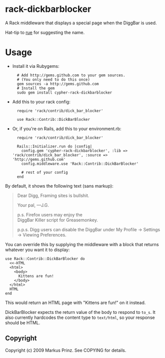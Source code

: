 # rack-dickbarblocker

A Rack middleware that displays a special page when the DiggBar is used.

Hat-tip to [rue](http://github.com/rue) for suggesting the name.

# Usage

* Install it via Rubygems:

        # Add http://gems.github.com to your gem sources.
        # (You only need to do this once)
        gem sources -a http://gems.github.com
        # Install the gem
        sudo gem install cypher-rack-dickbarblocker

* Add this to your rack config:

        require 'rack/contrib/dick_bar_blocker'
        
        use Rack::Contrib::DickBarBlocker

* Or, if you're on Rails, add this to your environment.rb:

        require 'rack/contrib/dick_bar_blocker'
        
        Rails::Initializer.run do |config|
          config.gem 'cypher-rack-dickbarblocker', :lib => 'rack/contrib/dick_bar_blocker', :source => 'http://gems.github.com'
          config.middleware.use 'Rack::Contrib::DickBarBlocker'
          
          # rest of your config
        end

By default, it shows the following text (sans markup):

> Dear Digg,
> Framing sites is bullshit.
>
> Your pal,
> —J.G.
>
> p.s. Firefox users may enjoy the<br>
> DiggBar Killer script for Greasemonkey.
>
> p.p.s. Digg users can disable the DiggBar under
> My Profile → Settings → Viewing Preferences.

You can override this by supplying the middleware with a block that returns whatever you want it to display:

    use Rack::Contrib::DickBarBlocker do
      <<-HTML
      <html>
        <body>
          Kittens are fun!
        </body>
      </html>
      HTML
    end

This would return an HTML page with "Kittens are fun!" on it instead.

DickBarBlocker expects the return value of the body to respond to `to_s`.
It also currently hardcodes the content type to `text/html`, so your response should
be HTML.

## Copyright

Copyright (c) 2009 Markus Prinz. See COPYING for details.
